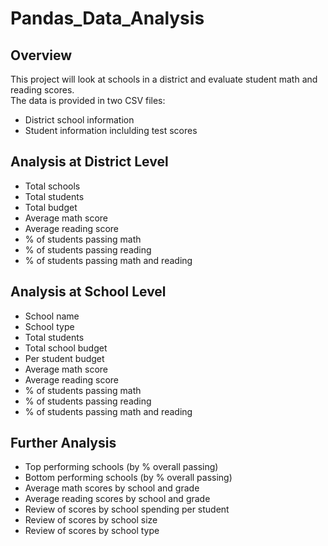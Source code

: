 # Pandas_Data_Analysis

## Overview
This project will look at schools in a district and evaluate student math and reading scores.  
The data is provided in two CSV files:
- District school information
- Student information inclulding test scores  

## Analysis at District Level
- Total schools
- Total students
- Total budget
- Average math score
- Average reading score
- % of students passing math
- % of students passing reading
- % of students passing math and reading

## Analysis at School Level
- School name
- School type
- Total students
- Total school budget
- Per student budget
- Average math score
- Average reading score
- % of students passing math
- % of students passing reading
- % of students passing math and reading

## Further Analysis
- Top performing schools (by % overall passing)
- Bottom performing schools (by % overall passing)
- Average math scores by school and grade
- Average reading scores by school and grade
- Review of scores by school spending per student
- Review of scores by school size
- Review of scores by school type
